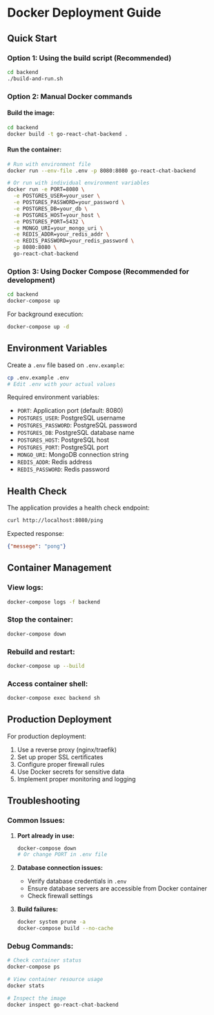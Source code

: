 # Docker Deployment Guide

## Quick Start

### Option 1: Using the build script (Recommended)
```bash
cd backend
./build-and-run.sh
```

### Option 2: Manual Docker commands

#### Build the image:
```bash
cd backend
docker build -t go-react-chat-backend .
```

#### Run the container:
```bash
# Run with environment file
docker run --env-file .env -p 8080:8080 go-react-chat-backend

# Or run with individual environment variables
docker run -e PORT=8080 \
  -e POSTGRES_USER=your_user \
  -e POSTGRES_PASSWORD=your_password \
  -e POSTGRES_DB=your_db \
  -e POSTGRES_HOST=your_host \
  -e POSTGRES_PORT=5432 \
  -e MONGO_URI=your_mongo_uri \
  -e REDIS_ADDR=your_redis_addr \
  -e REDIS_PASSWORD=your_redis_password \
  -p 8080:8080 \
  go-react-chat-backend
```

### Option 3: Using Docker Compose (Recommended for development)
```bash
cd backend
docker-compose up
```

For background execution:
```bash
docker-compose up -d
```

## Environment Variables

Create a `.env` file based on `.env.example`:
```bash
cp .env.example .env
# Edit .env with your actual values
```

Required environment variables:
- `PORT`: Application port (default: 8080)
- `POSTGRES_USER`: PostgreSQL username
- `POSTGRES_PASSWORD`: PostgreSQL password
- `POSTGRES_DB`: PostgreSQL database name
- `POSTGRES_HOST`: PostgreSQL host
- `POSTGRES_PORT`: PostgreSQL port
- `MONGO_URI`: MongoDB connection string
- `REDIS_ADDR`: Redis address
- `REDIS_PASSWORD`: Redis password

## Health Check

The application provides a health check endpoint:
```bash
curl http://localhost:8080/ping
```

Expected response:
```json
{"messege": "pong"}
```

## Container Management

### View logs:
```bash
docker-compose logs -f backend
```

### Stop the container:
```bash
docker-compose down
```

### Rebuild and restart:
```bash
docker-compose up --build
```

### Access container shell:
```bash
docker-compose exec backend sh
```

## Production Deployment

For production deployment:

1. Use a reverse proxy (nginx/traefik)
2. Set up proper SSL certificates
3. Configure proper firewall rules
4. Use Docker secrets for sensitive data
5. Implement proper monitoring and logging

## Troubleshooting

### Common Issues:

1. **Port already in use:**
   ```bash
   docker-compose down
   # Or change PORT in .env file
   ```

2. **Database connection issues:**
   - Verify database credentials in `.env`
   - Ensure database servers are accessible from Docker container
   - Check firewall settings

3. **Build failures:**
   ```bash
   docker system prune -a
   docker-compose build --no-cache
   ```

### Debug Commands:
```bash
# Check container status
docker-compose ps

# View container resource usage
docker stats

# Inspect the image
docker inspect go-react-chat-backend
```
